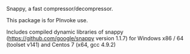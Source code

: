 Snappy, a fast compressor/decompressor.

This package is for PInvoke use.

Includes compiled dynamic libraries of snappy (https://github.com/google/snappy version 1.1.7)
for Windows x86 / 64 (toolset v141) and Centos 7 (x64, gcc 4.9.2)